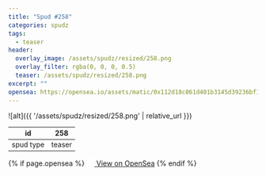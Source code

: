 ```yaml
---
title: "Spud #258"
categories: spudz
tags:
  - teaser
header:
  overlay_image: /assets/spudz/resized/258.png
  overlay_filter: rgba(0, 0, 0, 0.5)
  teaser: /assets/spudz/resized/258.png
excerpt: ""
opensea: https://opensea.io/assets/matic/0x112d18c861d401b3145d39236bf149f01e18beed/258
---
```

![alt]({{ '/assets/spudz/resized/258.png' | relative_url }})

| id | 258 |
|-|-|
| spud type | teaser |

{% if page.opensea %}
<a href="{{page.opensea}}" class="btn btn--info" onclick="window.open(this.href, '_blank'); return false;"><img src="/assets/images/opensea.svg" width="16px"><span>  View on OpenSea</span></a>
{% endif %}
